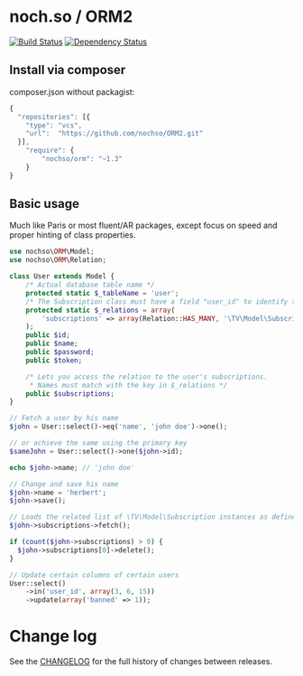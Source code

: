 # noch.so / ORM2
[![Build Status](https://travis-ci.org/nochso/ORM2.svg?branch=master)](https://travis-ci.org/nochso/ORM2)
[![Dependency Status](https://www.versioneye.com/user/projects/558dc123316338001e00001a/badge.svg?style=flat)](https://www.versioneye.com/user/projects/558dc123316338001e00001a)

## Install via composer
composer.json without packagist:
```javascript
{
  "repositories": [{
    "type": "vcs",
    "url":  "https://github.com/nochso/ORM2.git"
  }],
    "require": {
  		"nochso/orm": "~1.3"
    }
}
```

## Basic usage
Much like Paris or most fluent/AR packages, except focus on speed and proper hinting of class properties.

```php
use nochso\ORM\Model;
use nochso\ORM\Relation;

class User extends Model {
    /* Actual database table name */
    protected static $_tableName = 'user';
    /* The Subscription class must have a field "user_id" to identify the user's subscriptions */
    protected static $_relations = array(
        'subscriptions' => array(Relation::HAS_MANY, '\TV\Model\Subscription')
    );
    public $id;
    public $name;
    public $password;
    public $token;

    /* Lets you access the relation to the user's subscriptions.
     * Names must match with the key in $_relations */
    public $subscriptions;
}
```
```php
// Fetch a user by his name
$john = User::select()->eq('name', 'john doe')->one();

// or achieve the same using the primary key
$sameJohn = User::select()->one($john->id);

echo $john->name; // 'john doe'

// Change and save his name
$john->name = 'herbert';
$john->save();

// Loads the related list of \TV\Model\Subscription instances as defined in User::$_relations['subscriptions']
$john->subscriptions->fetch();

if (count($john->subscriptions) > 0) {
  $john->subscriptions[0]->delete();
}

// Update certain columns of certain users
User::select()
    ->in('user_id', array(3, 6, 15))
    ->update(array('banned' => 1));
```

# Change log
See the [CHANGELOG](CHANGELOG.md) for the full history of changes between releases.